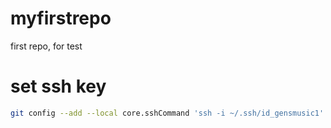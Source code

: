 # myfirstrepo
first repo, for test

# set ssh key

```sh
git config --add --local core.sshCommand 'ssh -i ~/.ssh/id_gensmusic1'
```